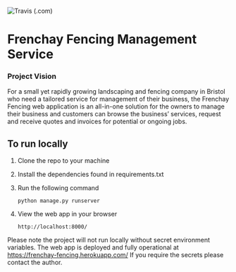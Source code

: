 ![Travis (.com)](https://img.shields.io/travis/com/jackkeepin/Frenchay-Fencing-Management-Service)

# Frenchay Fencing Management Service

### Project Vision

For a small yet rapidly growing landscaping and fencing company in Bristol who need a tailored service for management of their business, the Frenchay Fencing web application is an all-in-one solution for the owners to manage their business and customers can browse the business’ services, request and receive quotes and invoices for potential or ongoing jobs.

## To run locally

1. Clone the repo to your machine

1. Install the dependencies found in requirements.txt

1. Run the following command

   ```
   python manage.py runserver
   ```

1. View the web app in your browser

   ```
   http://localhost:8000/
   ```

Please note the project will not run locally without secret environment variables.
The web app is deployed and fully operational at https://frenchay-fencing.herokuapp.com/
If you require the secrets please contact the author.
